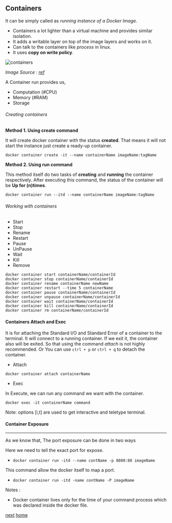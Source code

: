 ## Containers

It can be simply called as *running instance of a Docker Image*.

- Containers a lot lighter than a virtual machine and provides similar isolation.
- It adds a writable layer on top of the image layers and works on it.
- Can talk to the containers like *process* in linux.
- It uses **copy on write policy**.

![containers](https://iotbytes.files.wordpress.com/2017/06/iot_containers.png?w=541&h=356)

*Image Source : [ref](https://iotbytes.files.wordpress.com/2017/06/iot_containers.png)* 

A Container run provides us,

- Computation (#CPU)
- Memory  (#RAM)
- Storage

###### Creating containers

**Method 1. Using create command**

It will create docker container with the status **created**. That means it will not start the instance just
create a ready-up container.

```commandline
docker container create -it --name containerName imageName:tagName
```

**Method 2. Using run command**

This method itself do two tasks of **creating** and **running** the container respectively.
After executing this command, the status of the container will be **Up for (n)times**.

```commandline
docker container run --itd --name containerName imageName:tagName 
```


###### Working with containers

- Start
- Stop
- Rename
- Restart
- Pause
- UnPause
- Wait
- Kill
- Remove

```text
docker container start containerName/containerId
docker container stop containerName/containerId
docker container rename containerName newName
docker container restart --time 5 containerName
docker container pause containerName/containerId
docker container unpause containerName/containerId
docker container wait containerName/containerId
docker container kill containerName/containerId
docker container rm containerName/containerId
```

#### Containers Attach and Exec

It is for attaching the Standard I/O and Standard Error of a container to the terminal.
It will connect to a running container. If we exit it, the container also will be exited.
So that using the command *attach* is not highly recommended. Or You can use `ctrl + p` or `ctrl + q` to detach
the container.

- Attach

```commandline
docker container attach containerName
```

- Exec

In Execute, we can run any command we want with the container. 

```commandline
docker exec -it containerName command
```

Note: options \[i,t\] are used to get interactive and teletype terminal. 


#### Container Exposure
---

As we know that, The port exposure can be done in two ways

Here we need to tell the exact port for expose.
- `docker container run -itd --name contName -p 8080:80 imageName`

This command allow the docker itself to map a port.
- `docker container run -itd -name contName -P imageName`


Notes :

- Docker container lives only for the time of your command process which was declared inside the docker file.

[next](/06-Dockernetworks)
[home](/)